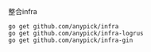 整合infra

```shell
go get github.com/anypick/infra
go get github.com/anypick/infra-logrus
go get github.com/anypick/infra-gin
```
